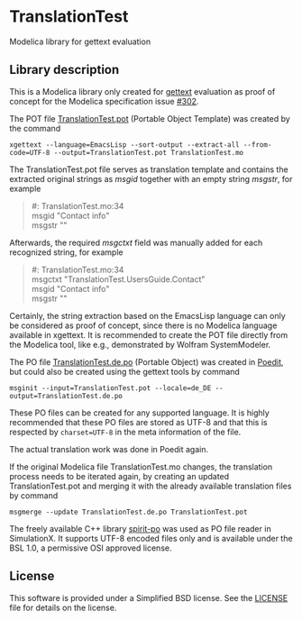 # TranslationTest
Modelica library for gettext evaluation

## Library description
This is a Modelica library only created for [gettext](https://www.gnu.org/software/gettext/manual/gettext.html) evaluation as proof of concept for the Modelica specification issue [#302](https://github.com/modelica/ModelicaSpecification/issues/302).

The POT file [TranslationTest.pot](TranslationTest/Resources/Language/TranslationTest.pot) (Portable Object Template) was created by the command

`xgettext --language=EmacsLisp --sort-output --extract-all --from-code=UTF-8 --output=TranslationTest.pot TranslationTest.mo`

The TranslationTest.pot file serves as translation template and contains the extracted original strings as _msgid_ together with an empty string _msgstr_, for example

> #: TranslationTest.mo:34  
> msgid "Contact info"  
> msgstr ""  

Afterwards, the required _msgctxt_ field was manually added for each recognized string, for example

> #: TranslationTest.mo:34  
> msgctxt "TranslationTest.UsersGuide.Contact"  
> msgid "Contact info"  
> msgstr ""  

Certainly, the string extraction based on the EmacsLisp language can only be considered as proof of concept, since there is no Modelica language available in xgettext. It is recommended to create the POT file directly from the Modelica tool, like e.g., demonstrated by Wolfram SystemModeler.

The PO file [TranslationTest.de.po](TranslationTest/Resources/Language/TranslationTest.de.po) (Portable Object) was created in [Poedit](https://poedit.net/), but could also be created using the gettext tools by command

`msginit --input=TranslationTest.pot --locale=de_DE --output=TranslationTest.de.po`

These PO files can be created for any supported language. It is highly recommended that these PO files are stored as UTF-8 and that this is respected by `charset=UTF-8` in the meta information of the file.

The actual translation work was done in Poedit again.

If the original Modelica file TranslationTest.mo changes, the translation process needs to be iterated again, by creating an updated TranslationTest.pot and merging it with the already available translation files by command

`msgmerge --update TranslationTest.de.po TranslationTest.pot`

The freely available C++ library [spirit-po](https://github.com/cbeck88/spirit-po) was used as PO file reader in SimulationX. It supports UTF-8 encoded files only and is available under the BSL 1.0, a permissive OSI approved license.

## License
This software is provided under a Simplified BSD license. See the [LICENSE](LICENSE) file for details on the license.
